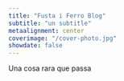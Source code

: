 ```yaml
---
title: "Fusta i Ferro Blog"
subtitle: "un subtitle"
metaalignment: center
coverimage: "/cover-photo.jpg"
showdate: false
---
```

Una cosa rara que passa
